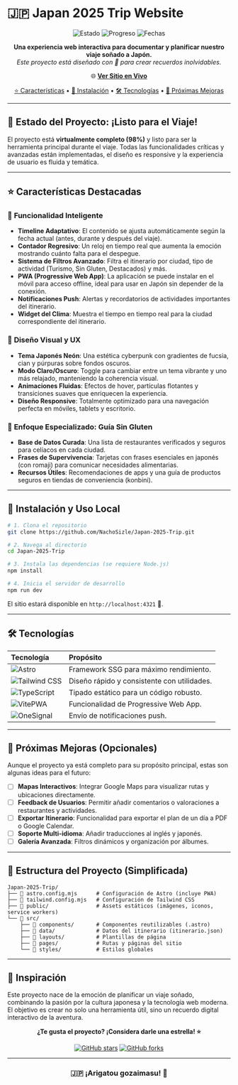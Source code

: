 # 🇯🇵 Japan 2025 Trip Website

<div align="center">

![Estado](https://img.shields.io/badge/Estado-✅%20Listo%20para%20el%20viaje-32CD32?style=for-the-badge)
![Progreso](https://img.shields.io/badge/Progreso-98%25-FF1493?style=for-the-badge)
![Fechas](https://img.shields.io/badge/📅-14–28%20Agosto%202025-8A2BE2?style=for-the-badge)

**Una experiencia web interactiva para documentar y planificar nuestro viaje soñado a Japón.**
<br/>
*Este proyecto está diseñado con 💖 para crear recuerdos inolvidables.*

🌐 **[Ver Sitio en Vivo](https://nachosizle.github.io/Japan-2025-Trip/)** 

[⭐ Características](#-características-destacadas) • [🚀 Instalación](#-instalación) • [🛠️ Tecnologías](#️-tecnologías) • [🌟 Próximas Mejoras](#-próximas-mejoras)

</div>

---

## 🎯 Estado del Proyecto: ¡Listo para el Viaje!

El proyecto está **virtualmente completo (98%)** y listo para ser la herramienta principal durante el viaje. Todas las funcionalidades críticas y avanzadas están implementadas, el diseño es responsive y la experiencia de usuario es fluida y temática.

---

## ⭐ Características Destacadas

### 🧠 **Funcionalidad Inteligente**
- **Timeline Adaptativo**: El contenido se ajusta automáticamente según la fecha actual (antes, durante y después del viaje).
- **Contador Regresivo**: Un reloj en tiempo real que aumenta la emoción mostrando cuánto falta para el despegue.
- **Sistema de Filtros Avanzado**: Filtra el itinerario por ciudad, tipo de actividad (Turismo, Sin Gluten, Destacados) y más.
- **PWA (Progressive Web App)**: La aplicación se puede instalar en el móvil para acceso offline, ideal para usar en Japón sin depender de la conexión.
- **Notificaciones Push**: Alertas y recordatorios de actividades importantes del itinerario.
- **Widget del Clima**: Muestra el tiempo en tiempo real para la ciudad correspondiente del itinerario.

### 🎨 **Diseño Visual y UX**
- **Tema Japonés Neón**: Una estética cyberpunk con gradientes de fucsia, cian y púrpuras sobre fondos oscuros.
- **Modo Claro/Oscuro**: Toggle para cambiar entre un tema vibrante y uno más relajado, manteniendo la coherencia visual.
- **Animaciones Fluidas**: Efectos de hover, partículas flotantes y transiciones suaves que enriquecen la experiencia.
- **Diseño Responsive**: Totalmente optimizado para una navegación perfecta en móviles, tablets y escritorio.

### 🌾 **Enfoque Especializado: Guía Sin Gluten**
- **Base de Datos Curada**: Una lista de restaurantes verificados y seguros para celíacos en cada ciudad.
- **Frases de Supervivencia**: Tarjetas con frases esenciales en japonés (con romaji) para comunicar necesidades alimentarias.
- **Recursos Útiles**: Recomendaciones de apps y una guía de productos seguros en tiendas de conveniencia (konbini).

---

## 🚀 Instalación y Uso Local

```bash
# 1. Clona el repositorio
git clone https://github.com/NachoSizle/Japan-2025-Trip.git

# 2. Navega al directorio
cd Japan-2025-Trip

# 3. Instala las dependencias (se requiere Node.js)
npm install

# 4. Inicia el servidor de desarrollo
npm run dev
```
El sitio estará disponible en `http://localhost:4321` 🎌.

---

## 🛠️ Tecnologías

| Tecnología | Propósito |
| :--- | :--- |
| ![Astro](https://img.shields.io/badge/⚡-Astro-FF5A03?style=flat-square) | Framework SSG para máximo rendimiento. |
| ![Tailwind CSS](https://img.shields.io/badge/🎨-Tailwind%20CSS-38BDF8?style=flat-square) | Diseño rápido y consistente con utilidades. |
| ![TypeScript](https://img.shields.io/badge/📘-TypeScript-3178C6?style=flat-square) | Tipado estático para un código robusto. |
| ![VitePWA](https://img.shields.io/badge/📱-VitePWA-646CFF?style=flat-square) | Funcionalidad de Progressive Web App. |
| ![OneSignal](https://img.shields.io/badge/🔔-OneSignal-FF0000?style=flat-square) | Envío de notificaciones push. |

---

## 🌟 Próximas Mejoras (Opcionales)

Aunque el proyecto ya está completo para su propósito principal, estas son algunas ideas para el futuro:

- [ ] **Mapas Interactivos**: Integrar Google Maps para visualizar rutas y ubicaciones directamente.
- [ ] **Feedback de Usuarios**: Permitir añadir comentarios o valoraciones a restaurantes y actividades.
- [ ] **Exportar Itinerario**: Funcionalidad para exportar el plan de un día a PDF o Google Calendar.
- [ ] **Soporte Multi-idioma**: Añadir traducciones al inglés y japonés.
- [ ] **Galería Avanzada**: Filtros dinámicos y organización por álbumes.

---

## 📁 Estructura del Proyecto (Simplificada)

```
Japan-2025-Trip/
├── 📄 astro.config.mjs      # Configuración de Astro (incluye PWA)
├── 📄 tailwind.config.mjs   # Configuración de Tailwind CSS
├── 📂 public/               # Assets estáticos (imágenes, iconos, service workers)
└── 📂 src/
    ├── 📂 components/       # Componentes reutilizables (.astro)
    ├── 📂 data/             # Datos del itinerario (itinerario.json)
    ├── 📂 layouts/          # Plantillas de página
    ├── 📂 pages/            # Rutas y páginas del sitio
    └── 📂 styles/           # Estilos globales
```

---

## 💫 Inspiración

Este proyecto nace de la emoción de planificar un viaje soñado, combinando la pasión por la cultura japonesa y la tecnología web moderna. El objetivo es crear no solo una herramienta útil, sino un recuerdo digital interactivo de la aventura.

<div align="center">

**¿Te gusta el proyecto? ¡Considera darle una estrella! ⭐**

[![GitHub stars](https://img.shields.io/github/stars/NachoSizle/Japan-2025-Trip?style=social)](https://github.com/NachoSizle/Japan-2025-Trip/stargazers)
[![GitHub forks](https://img.shields.io/github/forks/NachoSizle/Japan-2025-Trip?style=social)](https://github.com/NachoSizle/Japan-2025-Trip/network/members)

---

### 🇯🇵 **¡Arigatou gozaimasu!** 🙏

</div>